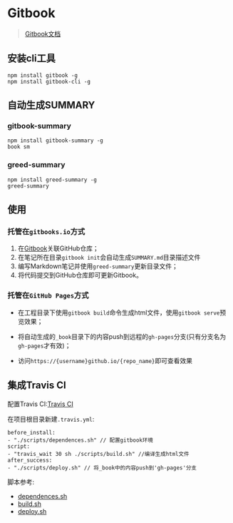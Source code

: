 # Gitbook

> [Gitbook文档](https://toolchain.gitbook.com/)

## 安装cli工具

```
npm install gitbook -g
npm install gitbook-cli -g
```

## 自动生成SUMMARY

### gitbook-summary
```
npm install gitbook-summary -g
book sm
```

### greed-summary

```
npm install greed-summary -g
greed-summary
```

## 使用

### 托管在`gitbooks.io`方式

1. 在[Gitbook](https://www.gitbook.com/)关联GitHub仓库；
2. 在笔记所在目录`gitbook init`会自动生成`SUMMARY.md`目录描述文件
3. 编写Markdown笔记并使用`greed-summary`更新目录文件；
4. 将代码提交到GitHub仓库即可更新Gitbook。

### 托管在`GitHub Pages`方式

- 在工程目录下使用`gitbook build`命令生成html文件，使用`gitbook serve`预览效果；

- 将自动生成的`_book`目录下的内容push到远程的`gh-pages`分支(只有分支名为`gh-pages`才有效)；

- 访问`https://{username}github.io/{repo_name}`即可查看效果

## 集成Travis CI

配置Travis CI:[Travis CI](Travis-CI.html)

在项目根目录新建`.travis.yml`:

```
before_install:
- "./scripts/dependences.sh" // 配置gitbook环境
script:
- "travis_wait 30 sh ./scripts/build.sh" //编译生成html文件
after_success:
- "./scripts/deploy.sh" // 将_book中的内容push到'gh-pages'分支
```

脚本参考:
- [dependences.sh](https://github.com/nicreals/Note/blob/master/scripts/dependences.sh)
- [build.sh](https://github.com/nicreals/Note/blob/master/scripts/build.sh)
- [deploy.sh](https://github.com/nicreals/Note/blob/master/scripts/deploy.sh)
